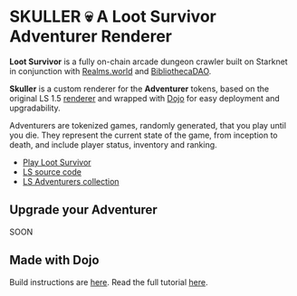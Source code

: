 
# SKULLER 💀 A Loot Survivor Adventurer Renderer

**Loot Survivor** is a fully on-chain arcade dungeon crawler built on Starknet in conjunction with [Realms.world](https://realms.world)
and [BibliothecaDAO](https://www.bibliothecadao.xyz/).

**Skuller** is a custom renderer for the **Adventurer** tokens, based on the original LS 1.5
[renderer](https://github.com/Provable-Games/loot-survivor/blob/main/contracts/game/src/game/renderer.cairo)
and wrapped with [Dojo](https://www.dojoengine.org/) for easy deployment and upgradability.

Adventurers are tokenized games, randomly generated, that you play until you die.
They represent the current state of the game, from inception to death, and include player status, inventory and ranking.

* [Play Loot Survivor](https://lootsurvivor.io)
* [LS source code](https://github.com/BibliothecaDAO/loot-survivor)
* [LS Adventurers collection](https://market.realms.world/collection/0x018108b32cea514a78ef1b0e4a0753e855cdf620bc0565202c02456f618c4dc4)


## Upgrade your Adventurer

SOON



## Made with Dojo

Build instructions are [here](https://github.com/dojoengine/dojo-starter). Read the full tutorial [here](https://book.dojoengine.org/tutorial/dojo-starter).
